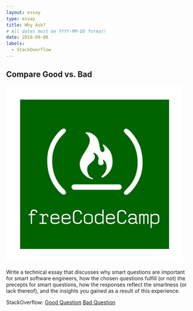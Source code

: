 ```yaml
---
layout: essay
type: essay
title: Why Ask?
# All dates must be YYYY-MM-DD format!
date: 2018-09-06
labels:
  - StackOverflow
---
```




## Compare Good vs. Bad

<img class="ui small right floated rounded image" src="../images/FCC.jpeg">


Write a technical essay that discusses why smart questions are important for smart software engineers, how the chosen questions fulfill (or not) the precepts for smart questions, how the responses reflect the smartness (or lack thereof), and the insights you gained as a result of this experience.

StackOverflow:
<a href="https://stackoverflow.com/questions/38056800/how-to-maintain-passed-props-to-a-component-when-url-rendering-that-component-is"><i class="large github icon "></i>Good Question</a>
<a href="https://stackoverflow.com/questions/30251638/how-to-detect-request-desktop-site-mode-of-ios-mobile-safari-and-chrome"><i class="large github icon "></i>Bad Question</a>
